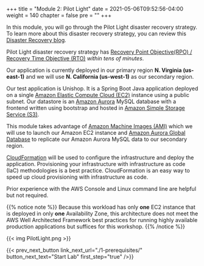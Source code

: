 +++
title = "Module 2: Pilot Light"
date = 2021-05-06T09:52:56-04:00
weight = 140
chapter = false
pre = ""
+++

In this module, you will go through the Pilot Light disaster recovery strategy. To learn more about this disaster recovery strategy, you can review this [Disaster Recovery blog](https://aws.amazon.com/blogs/architecture/disaster-recovery-dr-architecture-on-aws-part-iii-pilot-light-and-warm-standby/).

Pilot Light disaster recovery strategy has [Recovery Point Objective(RPO) / Recovery Time Objective (RTO)](https://docs.aws.amazon.com/wellarchitected/latest/reliability-pillar/disaster-recovery-dr-objectives.html) _within tens of minutes_.

Our application is currently deployed in our primary region **N. Virginia (us-east-1)** and we will use **N. California (us-west-1)** as our secondary region.

Our test application is Unishop. It is a Spring Boot Java application deployed on a single [Amazon Elastic Compute Cloud (EC2)](https://aws.amazon.com/ec2) instance using a public subnet.   Our datastore is an [Amazon Aurora](https://aws.amazon.com/rds/aurora/) MySQL database with a frontend written using bootstrap and hosted in [Amazon Simple Storage Service (S3)](https://aws.amazon.com/pm/serv-s3).  

This module takes advantage of [Amazon Machine Images (AMI)](https://docs.aws.amazon.com/AWSEC2/latest/UserGuide/AMIs.html) which we will use to launch our Amazon EC2 instance and [Amazon Aurora Global Database](https://aws.amazon.com/rds/aurora/global-database/) to replicate our Amazon Aurora MySQL data to our secondary region. 

[CloudFormation](https://aws.amazon.com/cloudformation/) will be used to configure the infrastructure and deploy the application. Provisioning your infrastructure with infrastructure as code (IaC) methodologies is a best practice. CloudFormation is an easy way to speed up cloud provisioning with infrastructure as code.

Prior experience with the AWS Console and Linux command line are helpful but not required.

{{% notice note %}}
Because this workload has only **one** EC2 instance that is deployed in only **one** Availability Zone, this architecture does not meet the AWS Well Architected Framework best practices for running highly available production applications but suffices for this workshop.
{{% /notice %}}

{{< img PilotLight.png >}}

{{< prev_next_button link_next_url="./1-prerequisites/" button_next_text="Start Lab" first_step="true" />}}
